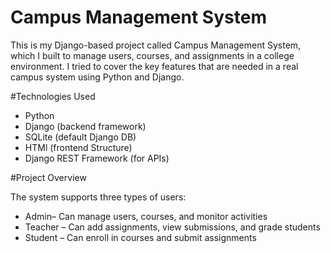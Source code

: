 # Campus Management System 

This is my Django-based project called Campus Management System, which I built to manage users, courses, and assignments in a college environment. 
I tried to cover the key features that are needed in a real campus system using Python and Django.


#Technologies Used

- Python
- Django (backend framework)
- SQLite (default Django DB)
- HTMl (frontend Structure)
- Django REST Framework (for APIs)



#Project Overview

The system supports three types of users:

- Admin– Can manage users, courses, and monitor activities
- Teacher – Can add assignments, view submissions, and grade students
- Student – Can enroll in courses and submit assignments

